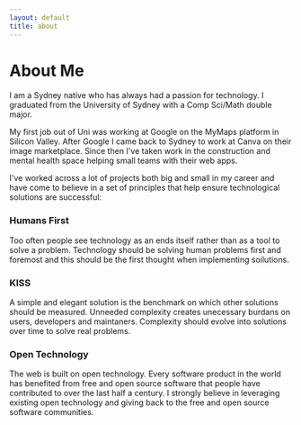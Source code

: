 ```yaml
---
layout: default
title: about
---
```


# About Me

I am a Sydney native who has always had a passion for technology. I graduated from the University of Sydney with a Comp Sci/Math double major.

My first job out of Uni was working at Google on the MyMaps platform in Silicon Valley. After Google I came back to Sydney to work at Canva on their image marketplace. Since then I've taken work in the construction and mental health space helping small teams with their web apps.

I've worked across a lot of projects both big and small in my career and have come to believe in a set of principles that help ensure technological solutions are successful:

### Humans First

Too often people see technology as an ends itself rather than as a tool to solve a problem. Technology should be solving human problems first and foremost and this should be the first thought when implementing soilutions.

### KISS

A simple and elegant solution is the benchmark on which other solutions should be measured. Unneeded complexity creates unecessary burdans on users, developers and maintaners. Complexity should evolve into solutions over time to solve real problems.

### Open Technology

The web is built on open technology. Every software product in the world has benefited from free and open source software that people have contributed to over the last half a century. I strongly believe in leveraging existing open technology and giving back to the free and open source software communities.
